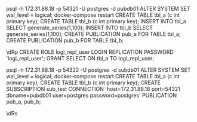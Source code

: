 psql -h 172.31.88.18 -p 54321 -U postgres -d pubdb01
ALTER SYSTEM SET wal_level = logical;
docker-compose restart
CREATE TABLE tbl_a (c int primary key);
CREATE TABLE tbl_b (c int primary key);
INSERT INTO tbl_a SELECT generate_series(1,100);
INSERT INTO tbl_b SELECT generate_series(1,100);
CREATE PUBLICATION pub_a FOR TABLE tbl_a;
CREATE PUBLICATION pub_b FOR TABLE tbl_b;

\dRp
CREATE ROLE logi_repl_user LOGIN REPLICATION PASSWORD 'logi_repl_user';
GRANT SELECT ON tbl_a TO logi_repl_user;

psql -h 172.31.88.18 -p 54322 -U postgres -d subdb01
ALTER SYSTEM SET wal_level = logical;
docker-compose restart
CREATE TABLE tbl_a (c int primary key);
CREATE TABLE tbl_b (c int primary key);
CREATE SUBSCRIPTION sub_test CONNECTION 'host=172.31.88.18 port=54321 dbname=pubdb01 user=postgres password=postgres' PUBLICATION pub_a, pub_b;

\dRs